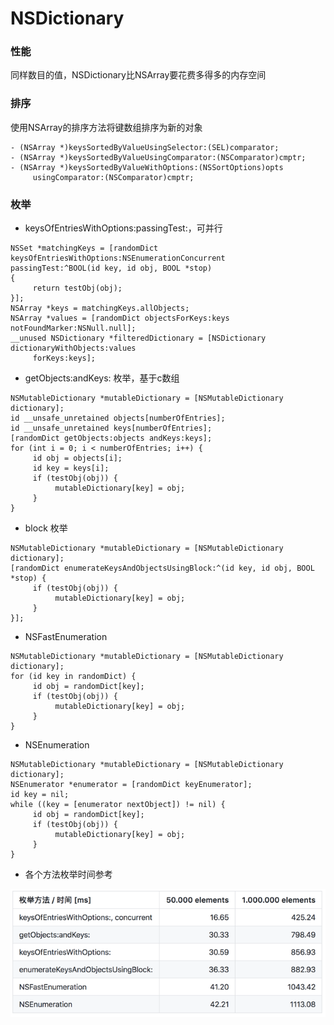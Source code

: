 # NSDictionary

### 性能

同样数目的值，NSDictionary比NSArray要花费多得多的内存空间

### 排序

使用NSArray的排序方法将键数组排序为新的对象

```
- (NSArray *)keysSortedByValueUsingSelector:(SEL)comparator;
- (NSArray *)keysSortedByValueUsingComparator:(NSComparator)cmptr;
- (NSArray *)keysSortedByValueWithOptions:(NSSortOptions)opts
     usingComparator:(NSComparator)cmptr;
```

### 枚举

* keysOfEntriesWithOptions:passingTest:，可并行

```
NSSet *matchingKeys = [randomDict keysOfEntriesWithOptions:NSEnumerationConcurrent
passingTest:^BOOL(id key, id obj, BOOL *stop)
{
     return testObj(obj);
}];
NSArray *keys = matchingKeys.allObjects;
NSArray *values = [randomDict objectsForKeys:keys notFoundMarker:NSNull.null];
__unused NSDictionary *filteredDictionary = [NSDictionary dictionaryWithObjects:values
     forKeys:keys];
```

* getObjects:andKeys: 枚举，基于c数组

```
NSMutableDictionary *mutableDictionary = [NSMutableDictionary dictionary];
id __unsafe_unretained objects[numberOfEntries];
id __unsafe_unretained keys[numberOfEntries];
[randomDict getObjects:objects andKeys:keys];
for (int i = 0; i < numberOfEntries; i++) {
     id obj = objects[i];
     id key = keys[i];
     if (testObj(obj)) {
          mutableDictionary[key] = obj;
     }
}
```

* block 枚举

```
NSMutableDictionary *mutableDictionary = [NSMutableDictionary dictionary];
[randomDict enumerateKeysAndObjectsUsingBlock:^(id key, id obj, BOOL *stop) {
     if (testObj(obj)) {
          mutableDictionary[key] = obj;
     }
}];
```

* NSFastEnumeration

```
NSMutableDictionary *mutableDictionary = [NSMutableDictionary dictionary];
for (id key in randomDict) {
     id obj = randomDict[key];
     if (testObj(obj)) {
          mutableDictionary[key] = obj;
     }
}
```

* NSEnumeration

```
NSMutableDictionary *mutableDictionary = [NSMutableDictionary dictionary];
NSEnumerator *enumerator = [randomDict keyEnumerator];
id key = nil;
while ((key = [enumerator nextObject]) != nil) {
     id obj = randomDict[key];
     if (testObj(obj)) {
          mutableDictionary[key] = obj;
     }
}
```

* 各个方法枚举时间参考

![](/assets/nsdictionary各方法枚举时间.png)



